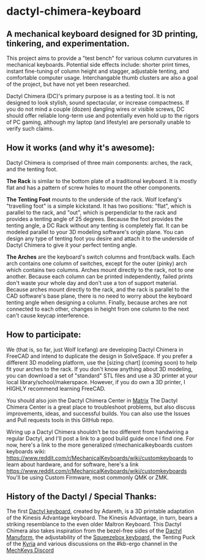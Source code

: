 # dactyl-chimera-keyboard

## A mechanical keyboard designed for 3D printing, tinkering, and experimentation.

This project aims to provide a "test bench" for various column curvatures in mechanical keyboards. Potential side effects include: shorter print times, instant fine-tuning of column height and stagger, adjustable tenting, and comfortable computer usage. Interchangable thumb clusters are also a goal of the project, but have not yet been researched.

Dactyl Chimera (DC)'s primary purpose is as a testing tool. It is not designed to look stylish, sound spectacular, or increase compactness. If you do not mind a couple (dozen) dangling wires or visible screws, DC should offer reliable long-term use and potentially even hold up to the rigors of PC gaming, although my laptop (and lifestyle) are personally unable to verify such claims.

## How it works (and why it's awesome):

Dactyl Chimera is comprised of three main components: arches, the rack, and the tenting foot.

**The Rack** is similar to the bottom plate of a traditional keyboard. It is mostly flat and has a pattern of screw holes to mount the other components.

**The Tenting Foot** mounts to the underside of the rack. Wolf Icefang's "travelling foot" is a simple kickstand. It has two positions: "flat", which is parallel to the rack, and "out", which is perpendiclar to the rack and provides a tenting angle of 25 degrees. Because the foot provides the tenting angle, a DC Rack without any tenting is completely flat. It can be modeled parallel to your 3D modeling software's origin plane. You can design any type of tenting foot you desire and attach it to the underside of Dactyl Chimera to give it your perfect tenting angle.

**The Arches** are the keyboard's switch columns and front/back walls. Each arch contains one column of switches, except for the outer (pinky) arch which contains two columns. Arches mount directly to the rack, not to one another. Because each column can be printed independently, failed prints don't waste your whole day and don't use a ton of support material. Because arches mount directly to the rack, and the rack is parallel to the CAD software's base plane, there is no need to worry about the keyboard tenting angle when designing a column. Finally, because arches are not connected to each other, changes in height from one column to the next can't cause keycap interference.

## How to participate:

We (that is, so far, just Wolf Icefang) are developing Dactyl Chimera in FreeCAD and intend to duplicate the design in SolveSpace. If you prefer a different 3D modeling platform, use the \[sizing chart\] (coming soon) to help fit your arches to the rack. If you don't know anything about 3D modeling, you can download a set of "standard" STL files and use a 3D printer at your local library/school/makerspace. However, if you do own a 3D printer, I HIGHLY recommend learning FreeCAD.

You should also join the Dactyl Chimera Center in [Matrix](https://matrix.to/#/!mArixoOlqsCQNWsaFc:matrix.org?via=matrix.org) The Dactyl Chimera Center is a great place to troubleshoot problems, but also discuss improvements, ideas, and successful builds. You can also use the Issues and Pull requests tools in this GitHub repo.

Wiring up a Dactyl Chimera shouldn't be too different from handwiring a regular Dactyl, and I'll post a link to a good build guide once I find one. For now, here's a link to the more generalized r/mechanicalkeyboards custom keyboards wiki: https://www.reddit.com/r/MechanicalKeyboards/wiki/customkeyboards to learn about hardware, and for software, here's a link https://www.reddit.com/r/MechanicalKeyboards/wiki/customkeyboards You'll be using Custom Firmware, most commonly QMK or ZMK.

## History of the Dactyl / Special Thanks:

The first [Dactyl keyboard](https://github.com/adereth/dactyl-keyboard), created by Adareth, is a 3D printable adaptation of the Kinesis Advantage keyboard. The Kinesis Advantage, in turn, bears a striking resemblance to the even older Maltron Keyboard. This Dactyl Chimera also takes inspiration from the bezel-free sides of the [Dactyl Manuform](https://github.com/tshort/dactyl-keyboard), the adjustability of the [Squeezebox keyboard](https://peterlyons.com/problog/2021/04/squeezebox-keyboard/), the Tenting Puck of the [Kyria](https://splitkb.com/products/tenting-puck) and various discussions on the #kb-ergo channel in the [MechKeys Discord](https://discord.gg/mechkeys)
